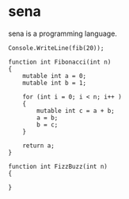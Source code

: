 # sena

sena is a programming language.

```sena fibonacci.sn
Console.WriteLine(fib(20));

function int Fibonacci(int n)
{
    mutable int a = 0;
    mutable int b = 1;

    for (int i = 0; i < n; i++ )
    {
        mutable int c = a + b;
        a = b;
        b = c;
    }

    return a;
}
```

```
function int FizzBuzz(int n)
{
    
}
```